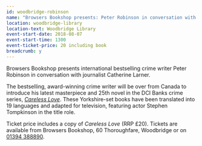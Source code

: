 ```yaml
---
id: woodbridge-robinson
name: "Browsers Bookshop presents: Peter Robinson in conversation with Catherine Larner"
location: woodbridge-library
location-text: Woodbridge Library
event-start-date: 2018-08-07
event-start-time: 1300
event-ticket-price: 20 including book
breadcrumb: y
---
```


Browsers Bookshop presents international bestselling crime writer Peter Robinson in conversation with journalist Catherine Larner.

The bestselling, award-winning crime writer will be over from Canada to introduce his latest masterpiece and 25th novel in the DCI Banks crime series, [<cite>Careless Love</cite>](https://suffolk.spydus.co.uk/cgi-bin/spydus.exe/ENQ/OPAC/BIBENQ?BRN=2393779). These Yorkshire-set books have been translated into 19 languages and adapted for television, featuring actor Stephen Tompkinson in the title role.

Ticket price includes a copy of <cite>Careless Love</cite> (RRP £20). Tickets are available from Browsers Bookshop, 60 Thoroughfare, Woodbridge or on [01394 388890](tel:01394388890).
